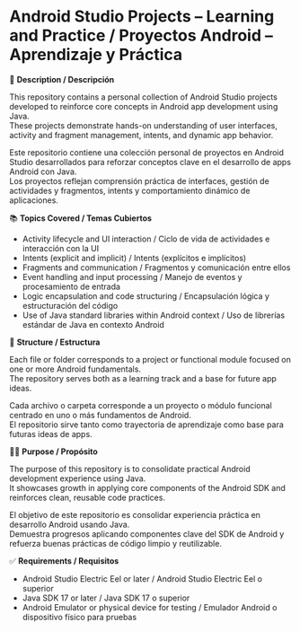 # Android Studio Projects – Learning and Practice / Proyectos Android – Aprendizaje y Práctica

📝 **Description / Descripción**

This repository contains a personal collection of Android Studio projects developed to reinforce core concepts in Android app development using Java.  
These projects demonstrate hands-on understanding of user interfaces, activity and fragment management, intents, and dynamic app behavior.

Este repositorio contiene una colección personal de proyectos en Android Studio desarrollados para reforzar conceptos clave en el desarrollo de apps Android con Java.  
Los proyectos reflejan comprensión práctica de interfaces, gestión de actividades y fragmentos, intents y comportamiento dinámico de aplicaciones.

📚 **Topics Covered / Temas Cubiertos**

- Activity lifecycle and UI interaction / Ciclo de vida de actividades e interacción con la UI  
- Intents (explicit and implicit) / Intents (explícitos e implícitos)  
- Fragments and communication / Fragmentos y comunicación entre ellos  
- Event handling and input processing / Manejo de eventos y procesamiento de entrada  
- Logic encapsulation and code structuring / Encapsulación lógica y estructuración del código  
- Use of Java standard libraries within Android context / Uso de librerías estándar de Java en contexto Android  

📁 **Structure / Estructura**

Each file or folder corresponds to a project or functional module focused on one or more Android fundamentals.  
The repository serves both as a learning track and a base for future app ideas.

Cada archivo o carpeta corresponde a un proyecto o módulo funcional centrado en uno o más fundamentos de Android.  
El repositorio sirve tanto como trayectoria de aprendizaje como base para futuras ideas de apps.

🧑‍💻 **Purpose / Propósito**

The purpose of this repository is to consolidate practical Android development experience using Java.  
It showcases growth in applying core components of the Android SDK and reinforces clean, reusable code practices.

El objetivo de este repositorio es consolidar experiencia práctica en desarrollo Android usando Java.  
Demuestra progresos aplicando componentes clave del SDK de Android y refuerza buenas prácticas de código limpio y reutilizable.

✅ **Requirements / Requisitos**

- Android Studio Electric Eel or later / Android Studio Electric Eel o superior  
- Java SDK 17 or later / Java SDK 17 o superior  
- Android Emulator or physical device for testing / Emulador Android o dispositivo físico para pruebas

